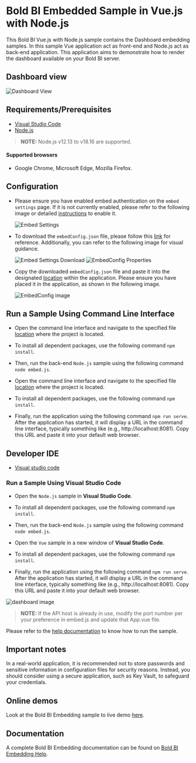 # Bold BI Embedded Sample in Vue.js with Node.js

 This Bold BI Vue.js with Node.js sample contains the Dashboard embedding samples. In this sample Vue application act as front-end and Node.js act as back-end application. This application aims to demonstrate how to render the dashboard available on your Bold BI server.

 ## Dashboard view

![Dashboard View](https://github.com/boldbi/vue-with-nodejs-sample/assets/129486688/1ca68cc4-e4ce-4403-a0f0-44a4879e4081)

 ## Requirements/Prerequisites

 * [Visual Studio Code](https://code.visualstudio.com/download)
 * [Node.js](https://nodejs.org/en/)

 > **NOTE:** Node.js v12.13 to v18.16 are supported.

#### Supported browsers
  
  * Google Chrome, Microsoft Edge, Mozilla Firefox.

 ## Configuration

  * Please ensure you have enabled embed authentication on the `embed settings` page. If it is not currently enabled, please refer to the following image or detailed [instructions](https://help.boldbi.com/site-administration/embed-settings/#get-embed-secret-code) to enable it.

    ![Embed Settings](https://github.com/boldbi/aspnet-core-sample/assets/91586758/b3a81978-9eb4-42b2-92bb-d1e2735ab007)

  * To download the `embedConfig.json` file, please follow this [link](https://help.boldbi.com/site-administration/embed-settings/#get-embed-configuration-file) for reference. Additionally, you can refer to the following image for visual guidance.

     ![Embed Settings Download](https://github.com/boldbi/aspnet-core-sample/assets/91586758/d27d4cfc-6a3e-4c34-975e-f5f22dea6172)
     ![EmbedConfig Properties](https://github.com/boldbi/aspnet-core-sample/assets/91586758/d6ce925a-0d4c-45d2-817e-24d6d59e0d63)

  * Copy the downloaded `embedConfig.json` file and paste it into the designated [location](https://github.com/boldbi/vue-with-nodejs-sample/tree/master/Nodejs) within the application. Please ensure you have placed it in the application, as shown in the following image.
    
    ![EmbedConfig image](https://github.com/boldbi/vue-with-nodejs-sample/assets/129486688/0f396ab7-24d7-4fb3-b54e-312c430512c9)

 ## Run a Sample Using Command Line Interface 
    
  * Open the command line interface and navigate to the specified file [location](https://github.com/boldbi/vue-with-nodejs-sample/tree/master/Nodejs) where the project is located.
  
  * To install all dependent packages, use the following command `npm install`.

  * Then, run the back-end `Node.js` sample using the following command `node embed.js`.

  * Open the command line interface and navigate to the specified file [location](https://github.com/boldbi/vue-with-nodejs-sample/tree/master/vue) where the project is located.
   
  * To install all dependent packages, use the following command `npm install`.
    
  * Finally, run the application using the following command `npm run serve`. After the application has started, it will display a URL in the command line interface, typically something like (e.g., http://localhost:8081). Copy this URL and paste it into your default web browser.


 ## Developer IDE

  * [Visual studio code](https://code.visualstudio.com/download)

  ### Run a Sample Using Visual Studio Code
 
  * Open the `Node.js` sample in **Visual Studio Code**.

  * To install all dependent packages, use the following command `npm install`.

  * Then, run the back-end `Node.js` sample using the following command `node embed.js`.

  * Open the `Vue` sample in a new window of **Visual Studio Code**.
   
  * To install all dependent packages, use the following command `npm install`.

  * Finally, run the application using the following command `npm run serve`. After the application has started, it will display a URL in the command line interface, typically something like (e.g., http://localhost:8081). Copy this URL and paste it into your default web browser.

![dashboard image](https://github.com/boldbi/vue-with-nodejs-sample/assets/129486688/1ca68cc4-e4ce-4403-a0f0-44a4879e4081)

> **NOTE:** If the API host is already in use, modify the port number per your preference in embed.js and update that App.vue file.

Please refer to the [help documentation](https://help.boldbi.com/embedding-options/embedding-sdk/samples/vuejs-with-node-js/#how-to-run-the-sample) to know how to run the sample.

## Important notes

In a real-world application, it is recommended not to store passwords and sensitive information in configuration files for security reasons. Instead, you should consider using a secure application, such as Key Vault, to safeguard your credentials.

## Online demos

Look at the Bold BI Embedding sample to live demo [here](https://samples.boldbi.com/embed).

## Documentation

A complete Bold BI Embedding documentation can be found on [Bold BI Embedding Help](https://help.boldbi.com/embedded-bi/javascript-based/).
